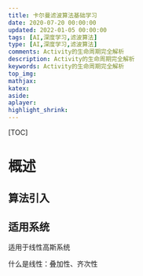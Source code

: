 ```yaml
---
title: 卡尔曼滤波算法基础学习
date: 2020-07-20 00:00:00
updated: 2022-01-05 00:00:00
tags: [AI,深度学习,滤波算法]
type: [AI,深度学习,滤波算法]
comments: Activity的生命周期完全解析
description: Activity的生命周期完全解析
keywords: Activity的生命周期完全解析
top_img:
mathjax:
katex:
aside:
aplayer:
highlight_shrink:
---
```


[TOC]

# 概述

## 算法引入





## 适用系统

适用于线性高斯系统

什么是线性：叠加性、齐次性

